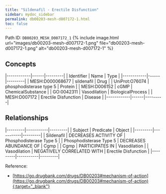 ```yaml
---
title: "Sildenafil - Erectile Disfunction"
sidebar: mydoc_sidebar
permalink: db00203-mesh-d007172-1.html
toc: false 
---
```



Path ID: `DB00203_MESH_D007172_1`
{% include image.html url="images/db00203-mesh-d007172-1.png" file="db00203-mesh-d007172-1.png" alt="db00203-mesh-d007172-1" %}

## Concepts

|------------|------|---------|
| Identifier | Name | Type    |
|------------|------|---------|
| MESH:D000068677 | sildenafil | Drug |
| UniProt:O76074 | phosphodisterase type 5 | Protein |
| MESH:D006152 | cGMP | ChemicalSubstance |
| GO:0042311 | Vasodilation | BiologicalProcess |
| MESH:D007172 | Erectile Disfunction | Disease |
|------------|------|---------|

## Relationships

|---------|-----------|---------|
| Subject | Predicate | Object  |
|---------|-----------|---------|
| Sildenafil | DECREASES ACTIVITY OF | Phosphodisterase Type 5 |
| Phosphodisterase Type 5 | DECREASES ABUNDANCE OF | Cgmp |
| Cgmp | PARTICIPATES IN | Vasodilation |
| Vasodilation | NEGATIVELY CORRELATED WITH | Erectile Disfunction |
|---------|-----------|---------|

Reference:
  - [https://go.drugbank.com/drugs/DB00203#mechanism-of-action](https://go.drugbank.com/drugs/DB00203#mechanism-of-action){:target="_blank"}